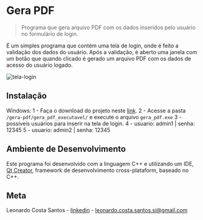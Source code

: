 # Gera PDF
> Programa que gera arquivo PDF com os dados inseridos pelo usuário no formulário de login.

É um simples programa que contém uma tela de login, onde é feito a validação dos dados do usuário. Após a validação, é aberto uma janela com um botão que quando clicado é gerado um arquivo PDF com os dados de acesso do usuário logado.

![tela-login](https://user-images.githubusercontent.com/31082603/106398724-66eddf00-63f3-11eb-9f89-f41a1d79b7e5.png)


## Instalação

Windows: 
1 - Faça o download do projeto neste [link](https://github.com/leonardocs1/gera-pdf/archive/master.zip).
2 - Acesse a pasta `/gera-pdf/gera_pdf_executavel/` e execute o arquivo `gera_pdf.exe`
3 - possíveis usuários para inserir na tela de login.
4 - usuario: admin1 | senha: 12345
5 - usuario: admin2 | senha: 12345   
      
## Ambiente de Desenvolvimento

Este programa foi desenvolvido com a linguagem C++ e utilizando um IDE, [Qt Creator](https://www.qt.io/product/development-tools), framework de desenvolvimento cross-plataform, baseado no C++.

## Meta

Leonardo Costa Santos - [linkedin](https://www.linkedin.com/in/leonardocostasantos/) - leonardo.costa.santos.si@gmail.com
